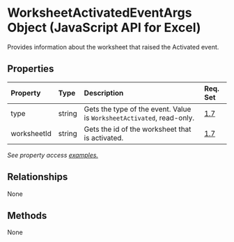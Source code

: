 # WorksheetActivatedEventArgs Object (JavaScript API for Excel)

Provides information about the worksheet that raised the Activated event.

## Properties

| Property	   | Type	|Description| Req. Set|
|:---------------|:--------|:----------|:----|
|type|string|Gets the type of the event. Value is `WorksheetActivated`, read-only.|[1.7](../requirement-sets/excel-api-requirement-sets.md)|
|worksheetId|string|Gets the id of the worksheet that is activated.|[1.7](../requirement-sets/excel-api-requirement-sets.md)|

_See property access [examples.](#property-access-examples)_

## Relationships
None


## Methods
None

